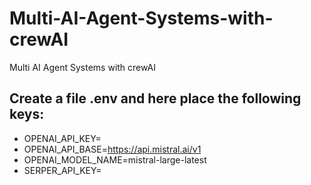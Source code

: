 # Multi-AI-Agent-Systems-with-crewAI
Multi AI Agent Systems with crewAI

## Create a file .env and here place the following keys:
 - OPENAI_API_KEY=
 - OPENAI_API_BASE=https://api.mistral.ai/v1
 - OPENAI_MODEL_NAME=mistral-large-latest
 - SERPER_API_KEY=

